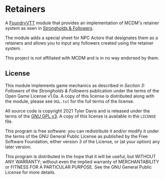 # Retainers

A [FoundryVTT](https://foundryvtt.com/) module that provides an implementation of MCDM's retainer system as seen in [Strongholds & Followers](https://shop.mcdmproductions.com/collections/strongholds-followers). 

The module adds a special sheet for NPC Actors that designates them as a retainers and allows you to input any followers created using the retainer system.

This project is not affiliated with MCDM and is in no way endorsed by them.

## License

This module implements game mechanics as described in *Section 3: Followers* of the *Strongholds & Followers* publication under the terms of the Open Game License v1.0a. A copy of this license is distributed along with the module, please see `OGL.txt` for the full terms of the license.

All source code is copyright 2021 Tyler Davis and is released under the terms of the [GNU GPL v3](https://www.gnu.org/licenses/gpl-3.0.en.html). A copy of this license is available in the `LICENSE` file.

This program is free software: you can redistribute it and/or modify it under the terms of the GNU General Public License as published by the Free Software Foundation, either version 3 of the License, or (at your option) any later version.

This program is distributed in the hope that it will be useful, but WITHOUT ANY WARRANTY; without even the implied warranty of MERCHANTABILITY or FITNESS FOR A PARTICULAR PURPOSE. See the GNU General Public License for more details.
